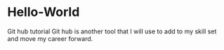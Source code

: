 # Hello-World
Git hub tutorial
Git hub is another tool that I will use to add to my skill set and move my career forward.
